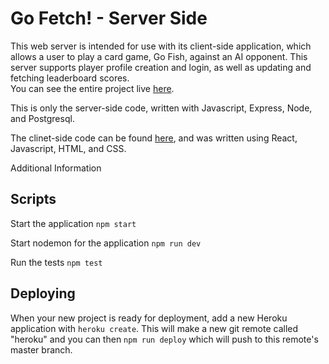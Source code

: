 # Go Fetch! - Server Side
This web server is intended for use with its client-side application, which allows a user to play a card game, Go Fish, against an AI opponent. This server supports player profile creation and login, as well as updating and fetching leaderboard scores. <br>
You can see the entire project live [here](https://go-fetch.jessicaedoyle.now.sh/). <br>

This is only the server-side code, written with Javascript, Express, Node, and Postgresql.<br>

The clinet-side code can be found [here](https://github.com/jedoyle6/goFetch-client), and was written using React, Javascript, HTML, and CSS. <br>


Additional Information <br>

## Scripts

Start the application `npm start`

Start nodemon for the application `npm run dev`

Run the tests `npm test`

## Deploying

When your new project is ready for deployment, add a new Heroku application with `heroku create`. This will make a new git remote called "heroku" and you can then `npm run deploy` which will push to this remote's master branch.